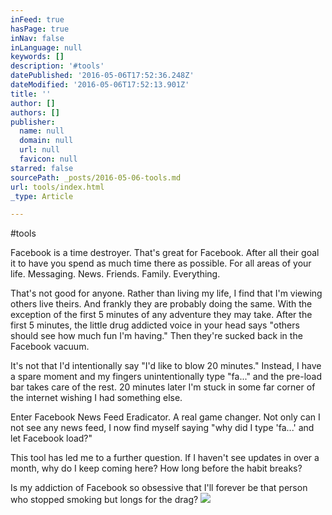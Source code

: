 ```yaml
---
inFeed: true
hasPage: true
inNav: false
inLanguage: null
keywords: []
description: '#tools'
datePublished: '2016-05-06T17:52:36.248Z'
dateModified: '2016-05-06T17:52:13.901Z'
title: ''
author: []
authors: []
publisher:
  name: null
  domain: null
  url: null
  favicon: null
starred: false
sourcePath: _posts/2016-05-06-tools.md
url: tools/index.html
_type: Article

---
```

\#tools

Facebook is a time destroyer. That's great for Facebook. After all their goal it to have you spend as much time there as possible. For all areas of your life. Messaging. News. Friends. Family. Everything. 

That's not good for anyone. Rather than living my life, I find that I'm viewing others live theirs. And frankly they are probably doing the same. With the exception of the first 5 minutes of any adventure they may take. After the first 5 minutes, the little drug addicted voice in your head says "others should see how much fun I'm having." Then they're sucked back in the Facebook vacuum. 

It's not that I'd intentionally say "I'd like to blow 20 minutes." Instead, I have a spare moment and my fingers unintentionally type "fa..." and the pre-load bar takes care of the rest. 20 minutes later I'm stuck in some far corner of the internet wishing I had something else.

Enter Facebook News Feed Eradicator. A real game changer. Not only can I not see any news feed, I now find myself saying "why did I type 'fa...' and let Facebook load?" 

This tool has led me to a further question. If I haven't see updates in over a month, why do I keep coming here? How long before the habit breaks?

Is my addiction of Facebook so obsessive that I'll forever be that person who stopped smoking but longs for the drag?
![](https://the-grid-user-content.s3-us-west-2.amazonaws.com/4640dd26-c420-4ec7-88f8-edec6a8a2494.jpg)